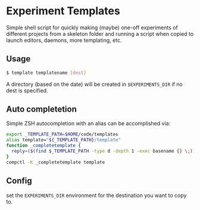 # Experiment Templates

Simple shell script for quickly making (maybe) one-off experiments of different
projects from a skeleton folder and running a script when copied to launch
editors, daemons, more templating, etc.

## Usage

```sh
$ template templatename [dest]
```

A directory (based on the date) will be created in `$EXPERIMENTS_DIR` if no dest is specified.

## Auto completetion

Simple ZSH autocompletion with an alias can be accomplished via:

```sh
export _TEMPLATE_PATH=$HOME/code/templates
alias template="${_TEMPLATE_PATH}/template"
function _completetemplate {
  reply=($(find $_TEMPLATE_PATH -type d -depth 1 -exec basename {} \;))
}
compctl -K _completetemplate template
```

## Config

set the `EXPERIMENTS_DIR` environment for the destination you want to copy to.
